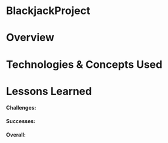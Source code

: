 # BlackjackProject

# Overview

# Technologies & Concepts Used

# Lessons Learned
#### Challenges:

#### Successes:

#### Overall:
